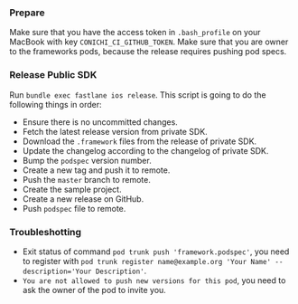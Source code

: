 ### Prepare
Make sure that you have the access token in `.bash_profile` on your MacBook with key `CONICHI_CI_GITHUB_TOKEN`.
Make sure that you are owner to the frameworks pods, because the release requires pushing pod specs.

### Release Public SDK
Run `bundle exec fastlane ios release`. This script is going to do the following things in order:
- Ensure there is no uncommitted changes.
- Fetch the latest release version from private SDK.
- Download the `.framework` files from the release of private SDK.
- Update the changelog according to the changelog of private SDK.
- Bump the `podspec` version number.
- Create a new tag and push it to remote.
- Push the `master` branch to remote.
- Create the sample project.
- Create a new release on GitHub.
- Push `podspec` file to remote.

### Troubleshotting
- Exit status of command `pod trunk push 'framework.podspec'`, you need to register with `pod trunk register name@example.org 'Your Name' --description='Your Description'`.
- `You are not allowed to push new versions for this pod`, you need to ask the owner of the pod to invite you.

